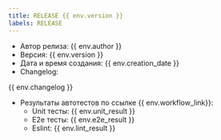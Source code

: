 ```yaml
---
title: RELEASE {{ env.version }}
labels: RELEASE
---
```

- Автор релиза: {{ env.author }}
- Версия: {{ env.version }}
- Дата и время создания: {{ env.creation_date }}
- Changelog:

{{ env.changelog }}

- Результаты автотестов по ссылке {{ env.workflow_link}}:
  - Unit тесты: {{ env.unit_result }}
  - E2e тесты: {{ env.e2e_result }}
  - Eslint: {{ env.lint_result }}
